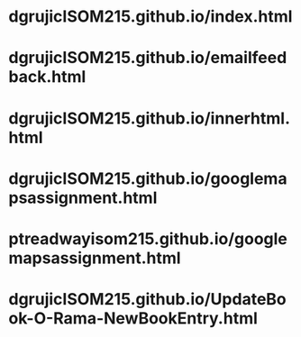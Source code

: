 # dgrujicISOM215.github.io/index.html
# dgrujicISOM215.github.io/emailfeedback.html
# dgrujicISOM215.github.io/innerhtml.html
# dgrujicISOM215.github.io/googlemapsassignment.html
# ptreadwayisom215.github.io/googlemapsassignment.html
# dgrujicISOM215.github.io/UpdateBook-O-Rama-NewBookEntry.html
